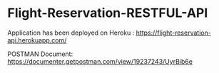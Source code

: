 # Flight-Reservation-RESTFUL-API

Application has been deployed on Heroku : 
https://flight-reservation-api.herokuapp.com/

POSTMAN Document:
https://documenter.getpostman.com/view/19237243/UyrBib6e
